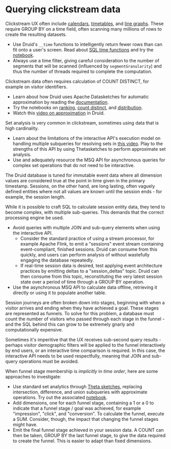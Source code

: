 # Querying clickstream data

Clickstream UX often include [calendars](https://datavizcatalogue.com/methods/calendar.html), [timetables](https://datavizcatalogue.com/methods/timetable.html), and [line graphs](https://datavizcatalogue.com/methods/line_graph.html). These require GROUP BY on a time field, often scanning many millions of rows to create the resulting datasets.

* Use Druid's `__time` functions to intelligently return fewer rows than can fit onto a user's screen. Read about [SQL time functions](https://druid.apache.org/docs/latest/querying/sql-scalar#date-and-time-functions) and try the [notebook](../../03-query/07-functions-datetime.ipynb).
* Always use a time filter, giving careful consideration to the number of segments that will be scanned (influenced by `segmentGranularity`) and thus the number of threads required to complete the computation.

Clickstream data often requires calculation of COUNT DISTINCT, for example on visitor identifiers.

* Learn about how Druid uses Apache Datasketches for automatic approximation by reading the [documentation](https://druid.apache.org/docs/latest/querying/sql-translation#approximations).
* Try the notebooks on [ranking](../../03-query/02-approx-ranking.ipynb), [count distinct](../../03-query/03-approx-count-distinct.ipynb), and [distribution](../../03-query/04-approx-distribution.ipynb).
* Watch this [video on approximation](https://youtu.be/fSWwJs1gCvQ?list=PLDZysOZKycN7MZvNxQk_6RbwSJqjSrsNR) in Druid.

Set analysis is very common in clickstream, sometimes using data that is high cardinality.

* Learn about the limitations of the interactive API's execution model on handling multiple subqueries for resolving sets in [this video](https://youtu.be/chnZmngXMsQ?list=PLDZysOZKycN7MZvNxQk_6RbwSJqjSrsNR). Play to the strengths of this API by using Thetasketches to perform approximate set analysis.
* Use and adequately resource the MSQ API for asynchronous queries for complex set operations that do not need to be interactive.

The Druid database is tuned for immutable event data where all dimension values are considered true at the point in time given in the primary timestamp. Sessions, on the other hand, are long lasting, often vaguely defined entities where not all values are known until the session ends - for example, the session length.

While it is possible to craft SQL to calculate session entity data, they tend to become complex, with multiple sub-queries. This demands that the correct processing engine be used.

* Avoid queries with multiple JOIN and sub-query elements when using the interactive API.
   * Consider the standard practice of using a stream processor, for example Apache Flink, to emit a "sessions" event stream containing event-compliant, finished sessions. Druid can consume from this quickly, and users can perform analysis of without wastefully engaging the database repeatedly.
   * If real-time session data is desired, test applying event architecture practices by emitting deltas to a "session_deltas" topic. Druid can then consume from this topic, reconstituting the very latest session state over a period of time through a GROUP BY operation.
* Use the asynchronous MSQ API to calculate data offline, retrieving it directly or using it to populate another table.

Session journeys are often broken down into stages, beginning with when a visitor arrives and ending when they have achieved a goal. These stages are represented as funnels. To solve for this problem, a database must count the number of visitors who passed through each stage in the funnel - and the SQL behind this can grow to be extremely gnarly and computationally expensive.

Sometimes it's imperitive that the UX receives sub-second query results - perhaps visitor demographic filters will be applied to the funnel interactively by end users, or an interactive time comparison is required. In this case, the interactive API needs to be used respectfully, meaning that JOIN and sub-query operations must be avoided.

When funnel stage membership is _implicitly_ in _time order_, here are some approaches to investigate:

* Use standard set analytics through [Theta sketches](https://druid.apache.org/docs/latest/querying/sql-scalar#theta-sketch-functions), replacing intersection, difference, and union subqueries with approximate operations. Try out the associated [notebook](03-query/03-approx-count-distinct.ipynb).
* Add dimensions, one for each funnel stage, containing a 1 or a 0 to indicate that a funnel stage / goal was achieved, for example "impression", "click", and "conversion". To calculate the funnel, execute a SUM. Consider, though, the impact that changing the funnel stages might have.
* Emit the final funnel stage achieved in your session data. A COUNT can then be taken, GROUP BY the last funnel stage, to give the data required to create the funnel. This is easier to adapt than fixed dimensions.
